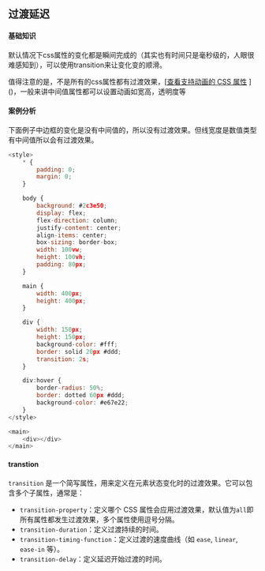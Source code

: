 ## 过渡延迟

#### 基础知识

默认情况下css属性的变化都是瞬间完成的（其实也有时间只是毫秒级的，人眼很难感知到），可以使用transition来让变化变的顺滑。

值得注意的是，不是所有的css属性都有过渡效果，[[查看支持动画的 CSS 属性](https://developer.mozilla.org/en-US/docs/Web/CSS/CSS_animated_properties) ]()，一般来讲中间值属性都可以设置动画如宽高，透明度等

#### 案例分析

下面例子中边框的变化是没有中间值的，所以没有过渡效果。但线宽度是数值类型有中间值所以会有过渡效果。

```javascript
<style>
    * {
        padding: 0;
        margin: 0;
    }

    body {
        background: #2c3e50;
        display: flex;
        flex-direction: column;
        justify-content: center;
        align-items: center;
        box-sizing: border-box;
        width: 100vw;
        height: 100vh;
        padding: 80px;
    }

    main {
        width: 400px;
        height: 400px;
    }

    div {
        width: 150px;
        height: 150px;
        background-color: #fff;
        border: solid 20px #ddd;
        transition: 2s;
    }

    div:hover {
        border-radius: 50%;
        border: dotted 60px #ddd;
        background-color: #e67e22;
    }
</style>

<main>
    <div></div>
</main>
```



#### transtion

`transition` 是一个简写属性，用来定义在元素状态变化时的过渡效果。它可以包含多个子属性，通常是：

- `transition-property`：定义哪个 CSS 属性会应用过渡效果，默认值为`all`即所有属性都发生过渡效果，多个属性使用逗号分隔。
- `transition-duration`：定义过渡持续的时间。
- `transition-timing-function`：定义过渡的速度曲线（如 `ease`, `linear`, `ease-in` 等）。
- `transition-delay`：定义延迟开始过渡的时间。







